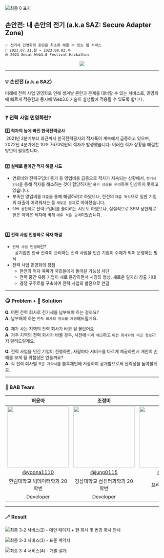 ![최종  0  표지](https://github.com/SWF2023-BAB/.github/assets/76805879/9294467e-6cd2-49fd-9fcf-f0b6005032f9)

## 손안전: 내 손안의 전기 (a.k.a SAZ: Secure Adapter Zone)
```
✅ 전기세 민영화의 혼란을 최소화 해줄 수 있는 웹 서비스
📆 2023.07.31.월 ~ 2023.08.02.수
🌐 2023 Seoul Web3.0 Festival Hackathon
```

<div align="center">
  <a href="https://hits.seeyoufarm.com"><img src="https://hits.seeyoufarm.com/api/count/incr/badge.svg?url=https%3A%2F%2Fgithub.com%2FSWF2023-BAB%2FSWF2023-BAB&count_bg=%23F2E367&title_bg=%23605D44&icon=icq.svg&icon_color=%23E7E7E7&title=SWF+BAB&edge_flat=false"/></a>
</div>

---

### 💡 손안전 (a.k.a SAZ)
미래에 전력 사업 민영화로 인해 생겨날 혼란과 문제를 대비할 수 있는 서비스로, 민영화에 빠르게 적응함과 동시에 Web3.0 기술이 실생활에 적용될 수 있도록 합니다.

---

### ❓ 전력 사업 민영화란?
**1️⃣ 적자의 늪에 빠진 한국전력공사**  
&nbsp;2021년 2분기부터 최근까지 한국전력공사의 적자폭이 계속해서 급증하고 있으며, 2022년 4분기에는 10조 7670억원의 적자가 발생했습니다. 이러한 적자 상황을 해결할 방안이 필요합니다.  
<br/>

**2️⃣ 실패로 돌아간 적자 해결 시도**  
- 연료비와 전력구입비 증가 등 영업비용 급증으로 적자가 지속되는 상황에서, `전기세 인상`을 통해 적자를 해소하는 것이 합당하지만 `물가 상승을 우려`하여 인상하지 못하고 있습니다.  
- 부족한 영업비를 `대출`을 통해 해결하려고 하였으나, 한전의 `대출 독식`으로 일반 기업의 대출이 어려워지는 등 `새로운 문제`로 이어졌습니다.  
- `SPM 상한제`로 전력구입비를 줄이려는 시도도 하였으나, 실질적으로 SPM 상한제로 얻은 이익은 적자에 비해 `매우 적은 금액`이었습니다.  
<br/>

**3️⃣ 전력 사업 민영화로 적자 해결**  
- `전력 사업 민영화`란?  
: 공기업인 한국 전력이 관리하는 전력 사업을 민간 기업이 주체가 되어 운영하는 방식  
- 전력 사업 민영화의 장점
  - 한전의 적자 여파가 국민들에게 돌아갈 가능성 차단
  - 전력 중간 유통 기업이 새로 등장하면서 시장의 형성, 새로운 일자리 창출 기대
  - 경쟁 구주로를 구축하여 전력 사업의 발전으로 연결

---

### 😥 Problem + 🤗 Solution
**Q.** 어떤 전력 회사로 전기세를 납부해야 하는 걸까요?  
**A.** 납부해야 하는 `전력 회사의 정보를 제공`해드릴게요.  
  
**Q.** 제가 사는 지역의 전력 회사가 바뀐 걸 몰랐어요  
**A.** 거주 지역의 전력 회사가 바뀔 경우, 사전에 `미리 예고`하고 `이전 회사와의 비교 정보`까지 알려드릴게요.  
  
**Q.** 전력 사업을 민간 기업이 진행하면, 사람마다 서비스를 다르게 제공하면서 개인이 손해를 보게 될 위험성은 없을까요?  
**A.** 각 전력 회사별 `표준 계약서`를 블록체인에 저장하여 공개함으로써 신뢰성을 높여볼게요.  
  
---

### 🌱 BAB Team
| 허윤아 | 조정미 | 노정희 |
| :---: | :---: | :---: |
| <img width="200px" src="https://avatars.githubusercontent.com/u/101046600?v=4" /> | <img width="200px" src="https://avatars.githubusercontent.com/u/76805879?v=4" /> | <img width="200px" src="https://avatars.githubusercontent.com/u/111678149?v=4" /> |
| [@yoona1110](https://github.com/yoona1110)  |  [@jung0115](https://github.com/jung0115)  | [@and-noh](https://github.com/and-noh) |
| 한림대학교 빅데이터학과 20학번 | 경상대학교 컴퓨터과학과 20학번 | 프리랜서 디자이너 |
| Developer | Developer | Designer |

---

### 🪄 Result
![최종  3-2  서비스(2) - 메인 페이지 + 현 회사 및 변경 회사 안내](https://github.com/SWF2023-BAB/.github/assets/76805879/6804fbeb-6e54-4e3c-a1b5-be0260b80fc8)

![최종  3-3  서비스(3) - 표준 계약서](https://github.com/SWF2023-BAB/.github/assets/76805879/bf0ab08e-6b23-4fd1-a2d3-afbe7cd40d03)

![최종  3-4  서비스(4) - 개발 설계](https://github.com/SWF2023-BAB/.github/assets/76805879/255e1215-e3b0-4337-a196-4a6625bbf5e2)

